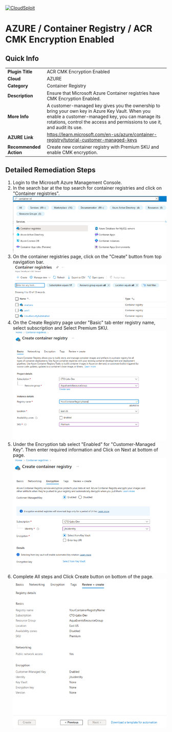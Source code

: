 [![CloudSploit](https://cloudsploit.com/img/logo-new-big-text-100.png "CloudSploit")](https://cloudsploit.com)

# AZURE / Container Registry / ACR CMK Encryption Enabled

## Quick Info

| | |
|-|-|
| **Plugin Title** | ACR CMK Encryption Enabled |
| **Cloud** | AZURE |
| **Category** | Container Registry |
| **Description** | Ensure that Microsoft Azure Container registries have CMK Encryption Enabled. |
| **More Info** | A customer-managed key gives you the ownership to bring your own key in Azure Key Vault. When you enable a customer-managed key, you can manage its rotations, control the access and permissions to use it, and audit its use. |
| **AZURE Link** | https://learn.microsoft.com/en-us/azure/container-registry/tutorial-customer-managed-keys |
| **Recommended Action** | Create new container registry with Premium SKU and enable CMK encryption. |

## Detailed Remediation Steps

1. Login to the Microsoft Azure Management Console.
2. In the search bar at the top search for container registries and click on "Container registries".<br/> <img src="/resources/azure/containerregistry/acr-cmk-encryption/step2.png"/>
3. On the container registries page, click on the "Create" button from top navigation bar.<br/> <img src="/resources/azure/containerregistry/acr-cmk-encryption/step3.png"/>
4. On the Create Registry page under "Basic" tab enter registry name, select subscription and Select Premium SKU.<br/> <img src="/resources/azure/containerregistry/acr-cmk-encryption/step4.png"/>
5. Under the Encryption tab select "Enabled" for "Customer-Managed Key". Then enter required information and Click on Next at bottom of page.  <br/> <img src="/resources/azure/containerregistry/acr-cmk-encryption/step5.png"/>
6. Complete All steps and Click Create button on bottom of the page. <br/> <img src="/resources/azure/containerregistry/acr-cmk-encryption/step6.png"/>

